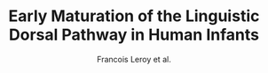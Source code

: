 ---
cat: gaia
subcat: architecture
bestof: false
author: Francois Leroy et al.
title: Early Maturation of the Linguistic Dorsal Pathway in Human Infants
journal: JOURNAL OF NEUROSCIENCE
year: 2011
type: article
doi: 10.1523/JNEUROSCI.4141-10.2011
---